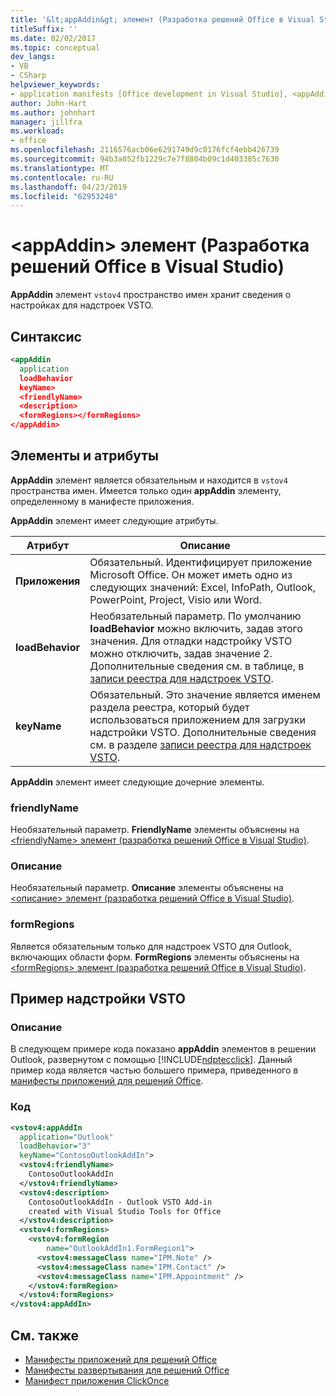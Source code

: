 ```yaml
---
title: '&lt;appAddin&gt; элемент (Разработка решений Office в Visual Studio)'
titleSuffix: ''
ms.date: 02/02/2017
ms.topic: conceptual
dev_langs:
- VB
- CSharp
helpviewer_keywords:
- application manifests [Office development in Visual Studio], <appAddin> element
author: John-Hart
ms.author: johnhart
manager: jillfra
ms.workload:
- office
ms.openlocfilehash: 2116576acb06e6291749d9c0176fcf4ebb426739
ms.sourcegitcommit: 94b3a052fb1229c7e7f8804b09c1d403385c7630
ms.translationtype: MT
ms.contentlocale: ru-RU
ms.lasthandoff: 04/23/2019
ms.locfileid: "62953248"
---
```

# <a name="ltappaddingt-element-office-development-in-visual-studio"></a>&lt;appAddin&gt; элемент (Разработка решений Office в Visual Studio)
  **AppAddin** элемент `vstov4` пространство имен хранит сведения о настройках для надстроек VSTO.

## <a name="syntax"></a>Синтаксис

```xml
<appAddin
  application
  loadBehavior
  keyName>
  <friendlyName>
  <description>
  <formRegions></formRegions>
</appAddin>
```

## <a name="elements-and-attributes"></a>Элементы и атрибуты
 **AppAddin** элемент является обязательным и находится в `vstov4` пространства имен. Имеется только один **appAddin** элементу, определенному в манифесте приложения.

 **AppAddin** элемент имеет следующие атрибуты.

|Атрибут|Описание|
|---------------|-----------------|
|**Приложения**|Обязательный. Идентифицирует приложение Microsoft Office. Он может иметь одно из следующих значений: Excel, InfoPath, Outlook, PowerPoint, Project, Visio или Word.|
|**loadBehavior**|Необязательный параметр. По умолчанию **loadBehavior** можно включить, задав этого значения. Для отладки надстройку VSTO можно отключить, задав значение 2. Дополнительные сведения см. в таблице, в [записи реестра для надстроек VSTO](../vsto/registry-entries-for-vsto-add-ins.md).|
|**keyName**|Обязательный. Это значение является именем раздела реестра, который будет использоваться приложением для загрузки надстройки VSTO. Дополнительные сведения см. в разделе [записи реестра для надстроек VSTO](../vsto/registry-entries-for-vsto-add-ins.md).|

 **AppAddin** элемент имеет следующие дочерние элементы.

### <a name="friendlyname"></a>friendlyName
 Необязательный параметр. **FriendlyName** элементы объяснены на [ &#60;friendlyName&#62; элемент &#40;разработка решений Office в Visual Studio&#41;](../vsto/friendlyname-element-office-development-in-visual-studio.md).

### <a name="description"></a>Описание
 Необязательный параметр. **Описание** элементы объяснены на [ &#60;описание&#62; элемент &#40;разработка решений Office в Visual Studio&#41;](../vsto/description-element-office-development-in-visual-studio.md).

### <a name="formregions"></a>formRegions
 Является обязательным только для надстроек VSTO для Outlook, включающих области форм. **FormRegions** элементы объяснены на [ &#60;formRegions&#62; элемент &#40;разработка решений Office в Visual Studio&#41;](../vsto/formregions-element-office-development-in-visual-studio.md).

## <a name="vsto-add-in-example"></a>Пример надстройки VSTO

### <a name="description"></a>Описание
 В следующем примере кода показано **appAddin** элементов в решении Outlook, развернутом с помощью [!INCLUDE[ndptecclick](../vsto/includes/ndptecclick-md.md)]. Данный пример кода является частью большего примера, приведенного в [манифесты приложений для решений Office](../vsto/application-manifests-for-office-solutions.md).

### <a name="code"></a>Код

```xml
<vstov4:appAddIn
  application="Outlook"
  loadBehavior="3"
  keyName="ContosoOutlookAddIn">
  <vstov4:friendlyName>
    ContosoOutlookAddIn
  </vstov4:friendlyName>
  <vstov4:description>
    ContosoOutlookAddIn - Outlook VSTO Add-in
    created with Visual Studio Tools for Office
  </vstov4:description>
  <vstov4:formRegions>
    <vstov4:formRegion
        name="OutlookAddIn1.FormRegion1">
      <vstov4:messageClass name="IPM.Note" />
      <vstov4:messageClass name="IPM.Contact" />
      <vstov4:messageClass name="IPM.Appointment" />
    </vstov4:formRegion>
  </vstov4:formRegions>
</vstov4:appAddIn>
```

## <a name="see-also"></a>См. также

- [Манифесты приложений для решений Office](../vsto/application-manifests-for-office-solutions.md)
- [Манифесты развертывания для решений Office](../vsto/deployment-manifests-for-office-solutions.md)
- [Манифест приложения ClickOnce](../deployment/clickonce-application-manifest.md)